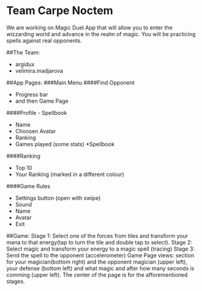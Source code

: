 # Team Carpe Noctem

We are working on Magic Duel App that will allow you to enter the wizzarding world and advance in the realm of magic. You will be practicing spells against real opponents.

##The Team:
 * argidux
 * velimira.madjarova

##App Pages:
###Main Menu
####Find Opponent
* Progress bar
* and then Game Page

####Profile - Spellbook
* Name
* Choosen Avatar
* Ranking
* Games played (some stats)
 *Spellbook

####Ranking
* Top 10
* Your Ranking (marked in a different colour)

####Game Rules

* Settings button (open with swipe)
* Sound
* Name
* Avatar
* Exit

##Game:
Stage 1: Select one of the forces from tiles and transform your mana to that energy(tap to turn the tile and double tap to select).
Stage 2: Select magic and transform your energy to a magic spell (tracing)
Stage 3: Send the spell to the opponent (accelerometer)
Game Page views: section for your magician(bottom right) and the opponent magician (upper left), your defense (bottom left) and what magic and after how many seconds is comming (upper left). The center of the page is for the afforementioned stages.
